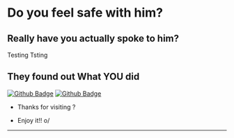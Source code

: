 # Do you feel safe with him?
 

## Really have you actually spoke to him?

Testing
Tsting
 

## They found out What YOU did

[![Github Badge](https://img.shields.io/badge/I%20think-She%20knows-red)](https://www.google.com) [![Github Badge](https://img.shields.io/badge/That%20pretencious-little%20secret-red)](https://www.google.com)


- Thanks for visiting ?

- Enjoy it!! o/

----------------------------------------------------------------------------------
